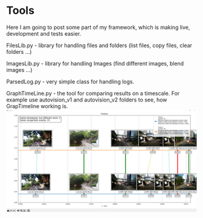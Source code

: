 # Tools

Here I am going to post some part of my framework, which is making live, development and tests easier.

FilesLib.py - library for handling files and folders (list files, copy files, clear folders ...)

ImagesLib.py - library for handling Images (find different images, blend images ...)

ParsedLog.py - very simple class for handling logs.

GraphTimeLine.py - the tool for comparing results on a timescale. For example use autovision_v1 and autovision_v2 folders to see, how GrapTimeline working is. 
![Screenshot](https://github.com/MaxStelmah/Tools/blob/add_first_tools/GraphTimeLineImg.png "Screenshot")

